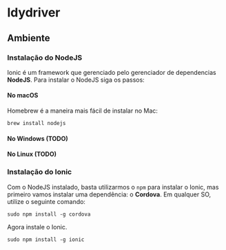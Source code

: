 # ldydriver

## Ambiente

### Instalação do NodeJS

Ionic é um framework que gerenciado pelo gerenciador de dependencias **NodeJS**. Para instalar o NodeJS siga os passos:

#### No macOS

Homebrew é a maneira mais fácil de instalar no Mac:

```
brew install nodejs
```

#### No Windows (TODO)

#### No Linux (TODO)

### Instalação do Ionic

Com o NodeJS instalado, basta utilizarmos o `npm` para instalar o Ionic, mas primeiro vamos instalar uma dependência: o **Cordova**. Em qualquer SO, utilize o seguinte comando:

```
sudo npm install -g cordova
```

Agora instale o Ionic.

``` shell
sudo npm install -g ionic
```
